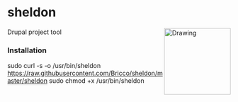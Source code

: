 
sheldon
=======

<img src="http://static.tumblr.com/c113d01a158794b10e90edc31fd1970a/aqbhuu2/v9Bmq5ms7/tumblr_static_sheldon_cooper_by_parkerjademerce-d3fra09.png" alt="Drawing" width="150" align="right"/>
Drupal project tool

### Installation ###
sudo curl -s -o /usr/bin/sheldon https://raw.githubusercontent.com/Bricco/sheldon/master/sheldon 
sudo chmod +x /usr/bin/sheldon

